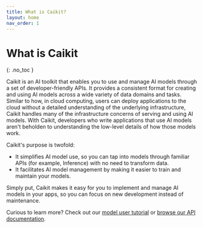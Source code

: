 ```yaml
---
title: What is Caikit?
layout: home
nav_order: 1
---
```


# What is Caikit
{: .no_toc }

Caikit is an AI toolkit that enables you to use and manage AI models through a set of developer-friendly APIs. It provides a consistent format for creating and using AI models across a wide variety of data domains and tasks. Similar to how, in cloud computing, users can deploy applications to the cloud without a detailed understanding of the underlying infrastructure, Caikit handles many of the infrastructure concerns of serving and using AI models. With Caikit, developers who write applications that use AI models aren't beholden to understanding the low-level details of how those models work.

Caikit's purpose is twofold:

* It simplifies AI model use, so you can tap into models through familiar APIs (for example, Inference) with no need to transform data.
* It facilitates AI model management by making it easier to train and maintain your models.

Simply put, Caikit makes it easy for you to implement and manage AI models in your apps, so you can focus on new development instead of maintenance.

Curious to learn more? Check out our [model user tutorial](./docs/tutorial_appdev.html) or [browse our API documentation](https://caikit.readthedocs.io/en/latest/index.html).

